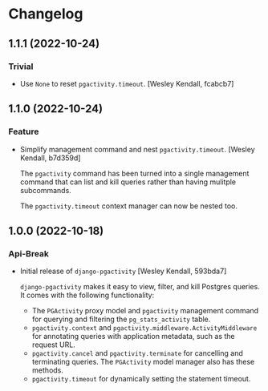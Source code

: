 # Changelog
## 1.1.1 (2022-10-24)
### Trivial
  - Use ``None`` to reset ``pgactivity.timeout``. [Wesley Kendall, fcabcb7]

## 1.1.0 (2022-10-24)
### Feature
  - Simplify management command and nest ``pgactivity.timeout``. [Wesley Kendall, b7d359d]

    The ``pgactivity`` command has been turned into a single management command that can list and kill
    queries rather than having mulitple subcommands.

    The ``pgactivity.timeout`` context manager can now be nested too.

## 1.0.0 (2022-10-18)
### Api-Break
  - Initial release of ``django-pgactivity`` [Wesley Kendall, 593bda7]

    ``django-pgactivity`` makes it easy to view, filter, and kill
    Postgres queries. It comes with the following functionality:

    * The ``PGActivity`` proxy model and ``pgactivity`` management command
      for querying and filtering the ``pg_stats_activity`` table.
    * ``pgactivity.context`` and ``pgactivity.middleware.ActivityMiddleware``
      for annotating queries with application metadata, such as the request URL.
    * ``pgactivity.cancel`` and ``pgactivity.terminate`` for cancelling
      and terminating queries. The ``PGActivity`` model manager also has
      these methods.
    * ``pgactivity.timeout`` for dynamically setting the statement timeout.

